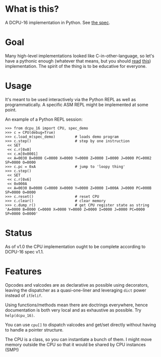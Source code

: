 # What is this?

A DCPU-16 implementation in Python. See [the spec][0].

# Goal

Many high-level implementations looked like C-in-other-language, so let's have a pythonic enough (whatever that means, but you should [read][1] [this][2]) implementation. The spirit of the thing is to be educative for everyone.

# Usage

It's meant to be used interactively via the Python REPL as well as programmatically. A specific ASM REPL might be implemented at some point.

An example of a Python REPL session:

    >>> from dcpu_16 import CPU, spec_demo
    >>> c = CPU(debug=True)
    >>> c.load_m(spec_demo)         # loads demo program
    >>> c.step()                    # step by one instruction
     << SET
     << c.r[0x0]
     << c.m[0x0001]
     << A=0030 B=0000 C=0000 X=0000 Y=0000 Z=0000 I=0000 J=0000 PC=0002 SP=0000 O=0000
    >>> c.pc = 0xA                  # jump to 'loopy thing'
    >>> c.step()
     << SET
     << c.r[0x6]
     << 0x000A
     << A=0030 B=0000 C=0000 X=0000 Y=0000 Z=0000 I=000A J=0000 PC=000B SP=0000 O=0000
    >>> c.reset()                   # reset CPU
    >>> c.clear()                   # clear memory
    >>> c.dump_r()                  # get CPU register state as string
    'A=0000 B=0000 C=0000 X=0000 Y=0000 Z=0000 I=0000 J=0000 PC=0000 SP=0000 O=0000'

# Status

As of v1.0 the CPU implementation ought to be complete according to DCPU-16 spec v1.1.

# Features

Opcodes and valcodes are as declarative as possible using decorators, leaving the dispatcher as a quasi-one-liner and leveraging `dict` power instead of `if`/`elif`.

Using functions/methods mean there are doctrings everywhere, hence documentation is both very local and as exhaustive as possible. Try `help(dcpu_16)`.

You can use `cpu[]` to dispatch valcodes and get/set directly without having to handle a pointer structure.


The CPU is a class, so you can instantiate a bunch of them. I might move memory outside the CPU so that it would be shared by CPU instances (SMP!)

[0]: https://web.archive.org/web/20120509184912/http://0x10c.com/doc/dcpu-16.txt
[1]: http://www.dabeaz.com/generators/
[2]: http://www.dabeaz.com/coroutines/

